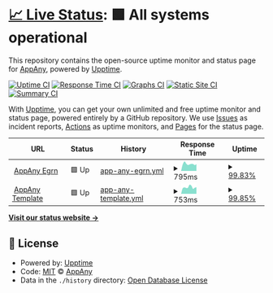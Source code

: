 # [📈 Live Status](https://status.appany.ru): <!--live status--> **🟩 All systems operational**

This repository contains the open-source uptime monitor and status page for [AppAny](https://appany.ru), powered by [Upptime](https://github.com/upptime/upptime).

[![Uptime CI](https://github.com/appany/AppAny.StatusPage/workflows/Uptime%20CI/badge.svg)](https://github.com/upptime/upptime/actions?query=workflow%3A%22Uptime+CI%22)
[![Response Time CI](https://github.com/appany/AppAny.StatusPage/workflows/Response%20Time%20CI/badge.svg)](https://github.com/upptime/upptime/actions?query=workflow%3A%22Response+Time+CI%22)
[![Graphs CI](https://github.com/appany/AppAny.StatusPage/workflows/Graphs%20CI/badge.svg)](https://github.com/upptime/upptime/actions?query=workflow%3A%22Graphs+CI%22)
[![Static Site CI](https://github.com/appany/AppAny.StatusPage/workflows/Static%20Site%20CI/badge.svg)](https://github.com/upptime/upptime/actions?query=workflow%3A%22Static+Site+CI%22)
[![Summary CI](https://github.com/appany/AppAny.StatusPage/workflows/Summary%20CI/badge.svg)](https://github.com/upptime/upptime/actions?query=workflow%3A%22Summary+CI%22)

With [Upptime](https://upptime.js.org), you can get your own unlimited and free uptime monitor and status page, powered entirely by a GitHub repository. We use [Issues](https://github.com/appany/AppAny.StatusPage/issues) as incident reports, [Actions](https://github.com/appany/AppAny.StatusPage/actions) as uptime monitors, and [Pages](https://status.appany.ru) for the status page.

<!--start: status pages-->
<!-- This summary is generated by Upptime (https://github.com/upptime/upptime) -->
<!-- Do not edit this manually, your changes will be overwritten -->
<!-- prettier-ignore -->
| URL | Status | History | Response Time | Uptime |
| --- | ------ | ------- | ------------- | ------ |
| <img alt="" src="https://favicons.githubusercontent.com/egrn.appany.ru" height="13"> [AppAny Egrn](https://egrn.appany.ru) | 🟩 Up | [app-any-egrn.yml](https://github.com/appany/AppAny.StatusPage/commits/HEAD/history/app-any-egrn.yml) | <details><summary><img alt="Response time graph" src="./graphs/app-any-egrn/response-time-week.png" height="20"> 795ms</summary><br><a href="https://status.appany.ru/history/app-any-egrn"><img alt="Response time 615" src="https://img.shields.io/endpoint?url=https%3A%2F%2Fraw.githubusercontent.com%2Fappany%2FAppAny.StatusPage%2FHEAD%2Fapi%2Fapp-any-egrn%2Fresponse-time.json"></a><br><a href="https://status.appany.ru/history/app-any-egrn"><img alt="24-hour response time 733" src="https://img.shields.io/endpoint?url=https%3A%2F%2Fraw.githubusercontent.com%2Fappany%2FAppAny.StatusPage%2FHEAD%2Fapi%2Fapp-any-egrn%2Fresponse-time-day.json"></a><br><a href="https://status.appany.ru/history/app-any-egrn"><img alt="7-day response time 795" src="https://img.shields.io/endpoint?url=https%3A%2F%2Fraw.githubusercontent.com%2Fappany%2FAppAny.StatusPage%2FHEAD%2Fapi%2Fapp-any-egrn%2Fresponse-time-week.json"></a><br><a href="https://status.appany.ru/history/app-any-egrn"><img alt="30-day response time 615" src="https://img.shields.io/endpoint?url=https%3A%2F%2Fraw.githubusercontent.com%2Fappany%2FAppAny.StatusPage%2FHEAD%2Fapi%2Fapp-any-egrn%2Fresponse-time-month.json"></a><br><a href="https://status.appany.ru/history/app-any-egrn"><img alt="1-year response time 615" src="https://img.shields.io/endpoint?url=https%3A%2F%2Fraw.githubusercontent.com%2Fappany%2FAppAny.StatusPage%2FHEAD%2Fapi%2Fapp-any-egrn%2Fresponse-time-year.json"></a></details> | <details><summary><a href="https://status.appany.ru/history/app-any-egrn">99.83%</a></summary><a href="https://status.appany.ru/history/app-any-egrn"><img alt="All-time uptime 99.91%" src="https://img.shields.io/endpoint?url=https%3A%2F%2Fraw.githubusercontent.com%2Fappany%2FAppAny.StatusPage%2FHEAD%2Fapi%2Fapp-any-egrn%2Fuptime.json"></a><br><a href="https://status.appany.ru/history/app-any-egrn"><img alt="24-hour uptime 100.00%" src="https://img.shields.io/endpoint?url=https%3A%2F%2Fraw.githubusercontent.com%2Fappany%2FAppAny.StatusPage%2FHEAD%2Fapi%2Fapp-any-egrn%2Fuptime-day.json"></a><br><a href="https://status.appany.ru/history/app-any-egrn"><img alt="7-day uptime 99.83%" src="https://img.shields.io/endpoint?url=https%3A%2F%2Fraw.githubusercontent.com%2Fappany%2FAppAny.StatusPage%2FHEAD%2Fapi%2Fapp-any-egrn%2Fuptime-week.json"></a><br><a href="https://status.appany.ru/history/app-any-egrn"><img alt="30-day uptime 99.91%" src="https://img.shields.io/endpoint?url=https%3A%2F%2Fraw.githubusercontent.com%2Fappany%2FAppAny.StatusPage%2FHEAD%2Fapi%2Fapp-any-egrn%2Fuptime-month.json"></a><br><a href="https://status.appany.ru/history/app-any-egrn"><img alt="1-year uptime 99.91%" src="https://img.shields.io/endpoint?url=https%3A%2F%2Fraw.githubusercontent.com%2Fappany%2FAppAny.StatusPage%2FHEAD%2Fapi%2Fapp-any-egrn%2Fuptime-year.json"></a></details>
| <img alt="" src="https://favicons.githubusercontent.com/template.staging.appany.ru" height="13"> [AppAny Template](https://template.staging.appany.ru) | 🟩 Up | [app-any-template.yml](https://github.com/appany/AppAny.StatusPage/commits/HEAD/history/app-any-template.yml) | <details><summary><img alt="Response time graph" src="./graphs/app-any-template/response-time-week.png" height="20"> 753ms</summary><br><a href="https://status.appany.ru/history/app-any-template"><img alt="Response time 901" src="https://img.shields.io/endpoint?url=https%3A%2F%2Fraw.githubusercontent.com%2Fappany%2FAppAny.StatusPage%2FHEAD%2Fapi%2Fapp-any-template%2Fresponse-time.json"></a><br><a href="https://status.appany.ru/history/app-any-template"><img alt="24-hour response time 653" src="https://img.shields.io/endpoint?url=https%3A%2F%2Fraw.githubusercontent.com%2Fappany%2FAppAny.StatusPage%2FHEAD%2Fapi%2Fapp-any-template%2Fresponse-time-day.json"></a><br><a href="https://status.appany.ru/history/app-any-template"><img alt="7-day response time 753" src="https://img.shields.io/endpoint?url=https%3A%2F%2Fraw.githubusercontent.com%2Fappany%2FAppAny.StatusPage%2FHEAD%2Fapi%2Fapp-any-template%2Fresponse-time-week.json"></a><br><a href="https://status.appany.ru/history/app-any-template"><img alt="30-day response time 901" src="https://img.shields.io/endpoint?url=https%3A%2F%2Fraw.githubusercontent.com%2Fappany%2FAppAny.StatusPage%2FHEAD%2Fapi%2Fapp-any-template%2Fresponse-time-month.json"></a><br><a href="https://status.appany.ru/history/app-any-template"><img alt="1-year response time 901" src="https://img.shields.io/endpoint?url=https%3A%2F%2Fraw.githubusercontent.com%2Fappany%2FAppAny.StatusPage%2FHEAD%2Fapi%2Fapp-any-template%2Fresponse-time-year.json"></a></details> | <details><summary><a href="https://status.appany.ru/history/app-any-template">99.85%</a></summary><a href="https://status.appany.ru/history/app-any-template"><img alt="All-time uptime 99.95%" src="https://img.shields.io/endpoint?url=https%3A%2F%2Fraw.githubusercontent.com%2Fappany%2FAppAny.StatusPage%2FHEAD%2Fapi%2Fapp-any-template%2Fuptime.json"></a><br><a href="https://status.appany.ru/history/app-any-template"><img alt="24-hour uptime 100.00%" src="https://img.shields.io/endpoint?url=https%3A%2F%2Fraw.githubusercontent.com%2Fappany%2FAppAny.StatusPage%2FHEAD%2Fapi%2Fapp-any-template%2Fuptime-day.json"></a><br><a href="https://status.appany.ru/history/app-any-template"><img alt="7-day uptime 99.85%" src="https://img.shields.io/endpoint?url=https%3A%2F%2Fraw.githubusercontent.com%2Fappany%2FAppAny.StatusPage%2FHEAD%2Fapi%2Fapp-any-template%2Fuptime-week.json"></a><br><a href="https://status.appany.ru/history/app-any-template"><img alt="30-day uptime 99.95%" src="https://img.shields.io/endpoint?url=https%3A%2F%2Fraw.githubusercontent.com%2Fappany%2FAppAny.StatusPage%2FHEAD%2Fapi%2Fapp-any-template%2Fuptime-month.json"></a><br><a href="https://status.appany.ru/history/app-any-template"><img alt="1-year uptime 99.95%" src="https://img.shields.io/endpoint?url=https%3A%2F%2Fraw.githubusercontent.com%2Fappany%2FAppAny.StatusPage%2FHEAD%2Fapi%2Fapp-any-template%2Fuptime-year.json"></a></details>

<!--end: status pages-->

[**Visit our status website →**](https://status.appany.ru)

## 📄 License

- Powered by: [Upptime](https://github.com/upptime/upptime)
- Code: [MIT](./LICENSE) © [AppAny](https://appany.ru)
- Data in the `./history` directory: [Open Database License](https://opendatacommons.org/licenses/odbl/1-0/)
